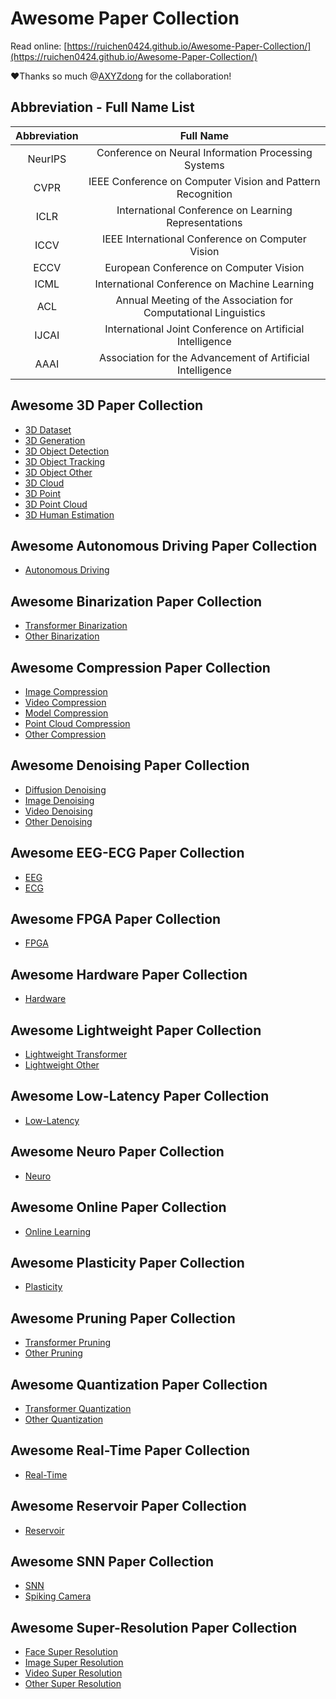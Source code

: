 # Awesome Paper Collection

Read online: [https://ruichen0424.github.io/Awesome-Paper-Collection/](https://ruichen0424.github.io/Awesome-Paper-Collection/)

❤Thanks so much @[AXYZdong](https://github.com/AXYZdong/) for the collaboration!

## Abbreviation - Full Name List

| Abbreviation |                          Full Name                           |
| :----------: | :----------------------------------------------------------: |
|   NeurIPS    |     Conference on Neural Information Processing Systems      |
|     CVPR     |  IEEE Conference on Computer Vision and Pattern Recognition  |
|     ICLR     |     International Conference on Learning Representations     |
|     ICCV     |       IEEE International Conference on Computer Vision       |
|     ECCV     |       European Conference on Computer Vision       |
|     ICML     |     International Conference on Machine Learning     |
|     ACL      |Annual Meeting of the Association for Computational Linguistics|
|    IJCAI     |  International Joint Conference on Artificial Intelligence   |
|     AAAI     |  Association for the Advancement of Artificial Intelligence  |


## Awesome 3D Paper Collection

- [3D Dataset](./docs/Awesome-3D-Paper-Collection/3D-Dataset.md)
- [3D Generation](./docs/Awesome-3D-Paper-Collection/3D-Generation.md)
- [3D Object Detection](./docs/Awesome-3D-Paper-Collection/3D-Object-Detection.md)
- [3D Object Tracking](./docs/Awesome-3D-Paper-Collection/3D-Object-Tracking.md)
- [3D Object Other](./docs/Awesome-3D-Paper-Collection/3D-Object-Other.md)
- [3D Cloud](./docs/Awesome-3D-Paper-Collection/3D-Cloud.md)
- [3D Point](./docs/Awesome-3D-Paper-Collection/3D-Point.md)
- [3D Point Cloud](./docs/Awesome-3D-Paper-Collection/3D-Point-Cloud.md)
- [3D Human Estimation](./docs/Awesome-3D-Paper-Collection/3D-Human-Estimation.md)




## Awesome Autonomous Driving Paper Collection

- [Autonomous Driving](./docs/Awesome-Autonomous-Driving-Paper-Collection/Autonomous-Driving.md)




## Awesome Binarization Paper Collection

- [Transformer Binarization](./docs/Awesome-Binarization-Paper-Collection/Transformer-Binarization.md)
- [Other Binarization](./docs/Awesome-Binarization-Paper-Collection/Other-Binarization.md)




## Awesome Compression Paper Collection

- [Image Compression](./docs/Awesome-Compression-Paper-Collection/Image-Compression.md)
- [Video Compression](./docs/Awesome-Compression-Paper-Collection/Video-Compression.md)
- [Model Compression](./docs/Awesome-Compression-Paper-Collection/Model-Compression.md)
- [Point Cloud Compression](./docs/Awesome-Compression-Paper-Collection/Point-Cloud-Compression.md)
- [Other Compression](./docs/Awesome-Compression-Paper-Collection/Other-Compression.md)




## Awesome Denoising Paper Collection

- [Diffusion Denoising](./docs/Awesome-Denoising-Paper-Collection/Diffusion-Denoising.md)
- [Image Denoising](./docs/Awesome-Denoising-Paper-Collection/Image-Denoising.md)
- [Video Denoising](./docs/Awesome-Denoising-Paper-Collection/Video-Denoising.md)
- [Other Denoising](./docs/Awesome-Denoising-Paper-Collection/Other-Denoising.md)




## Awesome EEG-ECG Paper Collection

- [EEG](./docs/Awesome-EEG-ECG-Paper-Collection/EEG.md)
- [ECG](./docs/Awesome-EEG-ECG-Paper-Collection/ECG.md)




## Awesome FPGA Paper Collection

- [FPGA](./docs/Awesome-FPGA-Paper-Collection/FPGA.md)




## Awesome Hardware Paper Collection

- [Hardware](./docs/Awesome-Hardware-Paper-Collection/Hardware.md)




## Awesome Lightweight Paper Collection

- [Lightweight Transformer](./docs/Awesome-Lightweight-Paper-Collection/Lightweight-Transformer.md)
- [Lightweight Other](./docs/Awesome-Lightweight-Paper-Collection/Lightweight-Other.md)




## Awesome Low-Latency Paper Collection

- [Low-Latency](./docs/Awesome-Low-Latency-Paper-Collection/Low-Latency.md)




## Awesome Neuro Paper Collection

- [Neuro](./docs/Awesome-Neuro-Paper-Collection/Neuro.md)




## Awesome Online Paper Collection

- [Online Learning](./docs/Awesome-Online-Paper-Collection/Online-Learning.md)




## Awesome Plasticity Paper Collection

- [Plasticity](./docs/Awesome-Plasticity-Paper-Collection/Plasticity.md)




## Awesome Pruning Paper Collection

- [Transformer Pruning](./docs/Awesome-Pruning-Paper-Collection/Transformer-Pruning.md)
- [Other Pruning](./docs/Awesome-Pruning-Paper-Collection/Other-Pruning.md)




## Awesome Quantization Paper Collection

- [Transformer Quantization](./docs/Awesome-Quantization-Paper-Collection/Transformer-Quantization.md)
- [Other Quantization](./docs/Awesome-Quantization-Paper-Collection/Other-Quantization.md)




## Awesome Real-Time Paper Collection

- [Real-Time](./docs/Awesome-Real-Time-Paper-Collection/Real-Time.md)




## Awesome Reservoir Paper Collection

- [Reservoir](./docs/Awesome-Reservoir-Paper-Collection/Reservoir.md)




## Awesome SNN Paper Collection

- [SNN](./docs/Awesome-SNN-Paper-Collection/SNN.md)
- [Spiking Camera](./docs/Awesome-SNN-Paper-Collection/Spiking-Camera.md)




## Awesome Super-Resolution Paper Collection

- [Face Super Resolution](./docs/Awesome-Super-Resolution-Paper-Collection/Face-Super-Resolution.md)
- [Image Super Resolution](./docs/Awesome-Super-Resolution-Paper-Collection/Image-Super-Resolution.md)
- [Video Super Resolution](./docs/Awesome-Super-Resolution-Paper-Collection/Video-Super-Resolution.md)
- [Other Super Resolution](./docs/Awesome-Super-Resolution-Paper-Collection/Other-Super-Resolution.md)